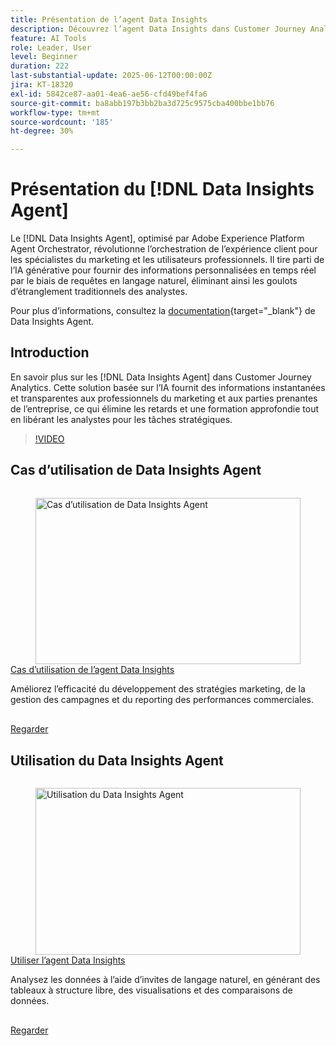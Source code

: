 ```yaml
---
title: Présentation de l’agent Data Insights
description: Découvrez l’agent Data Insights dans Customer Journey Analytics. Cette solution basée sur l’IA résout les goulots d’étranglement des entreprises en fournissant des informations instantanées et transparentes aux personnes responsables du marketing.
feature: AI Tools
role: Leader, User
level: Beginner
duration: 222
last-substantial-update: 2025-06-12T00:00:00Z
jira: KT-18320
exl-id: 5842ce87-aa01-4ea6-ae56-cfd49bef4fa6
source-git-commit: ba8abb197b3bb2ba3d725c9575cba400bbe1bb76
workflow-type: tm+mt
source-wordcount: '185'
ht-degree: 30%

---
```


# Présentation du [!DNL Data Insights Agent]

Le [!DNL Data Insights Agent], optimisé par Adobe Experience Platform Agent Orchestrator, révolutionne l’orchestration de l’expérience client pour les spécialistes du marketing et les utilisateurs professionnels. Il tire parti de l’IA générative pour fournir des informations personnalisées en temps réel par le biais de requêtes en langage naturel, éliminant ainsi les goulots d’étranglement traditionnels des analystes.

Pour plus d’informations, consultez la [documentation](https://experienceleague.adobe.com/fr/docs/analytics-platform/using/cja-overview/cja-b2c-overview/data-analysis-ai){target="_blank"} de Data Insights Agent.

## Introduction

En savoir plus sur les [!DNL Data Insights Agent] dans Customer Journey Analytics. Cette solution basée sur l’IA fournit des informations instantanées et transparentes aux professionnels du marketing et aux parties prenantes de l’entreprise, ce qui élimine les retards et une formation approfondie tout en libérant les analystes pour les tâches stratégiques.

>[!VIDEO](https://video.tv.adobe.com/v/3463899/?learn=on&enablevpops&captions=fre_fr)


## Cas d’utilisation de Data Insights Agent

<!-- CARDS
{cta=Watch}
* data-insights-agent-use-cases.md
-->
<!-- START CARDS HTML - DO NOT MODIFY BY HAND -->
<div class="columns">
    <div class="column is-half-tablet is-half-desktop is-one-third-widescreen" aria-label="Data Insights Agent use cases">
        <div class="card" style="height: 100%; display: flex; flex-direction: column; height: 100%;">
            <div class="card-image">
                <figure class="image x-is-16by9">
                    <a href="data-insights-agent-use-cases.md" title="Cas d’utilisation de Data Insights Agent" target="_blank" rel="referrer">
                        <img class="is-bordered-r-small" src="https://video.tv.adobe.com/v/3463910/?format=jpeg&nocache=1742338375674&captions=fre_fr" alt="Cas d’utilisation de Data Insights Agent"
                             style="width: 100%; aspect-ratio: 16 / 9; object-fit: cover; overflow: hidden; display: block; margin: auto;">
                    </a>
                </figure>
            </div>
            <div class="card-content is-padded-small" style="display: flex; flex-direction: column; flex-grow: 1; justify-content: space-between;">
                <div class="top-card-content">
                    <p class="headline is-size-6 has-text-weight-bold">
                        <a href="data-insights-agent-use-cases.md" target="_blank" rel="referrer" title="Cas d’utilisation de Data Insights Agent">Cas d’utilisation de l’agent Data Insights</a>
                    </p>
                    <p class="is-size-6">Améliorez l’efficacité du développement des stratégies marketing, de la gestion des campagnes et du reporting des performances commerciales.</p>
                </div>
                <a href="data-insights-agent-use-cases.md" target="_blank" rel="referrer" class="spectrum-Button spectrum-Button--outline spectrum-Button--primary spectrum-Button--sizeM" style="align-self: flex-start; margin-top: 1rem;">
                    <span class="spectrum-Button-label has-no-wrap has-text-weight-bold">Regarder</span>
                </a>
            </div>
        </div>
    </div>
</div>
<!-- END CARDS HTML - DO NOT MODIFY BY HAND -->

## Utilisation du Data Insights Agent

<!-- CARDS
{cta=Watch}
* use-the-data-insights-agent.md
-->
<!-- START CARDS HTML - DO NOT MODIFY BY HAND -->
<div class="columns">
    <div class="column is-half-tablet is-half-desktop is-one-third-widescreen" aria-label="Use the Data Insights Agent">
        <div class="card" style="height: 100%; display: flex; flex-direction: column; height: 100%;">
            <div class="card-image">
                <figure class="image x-is-16by9">
                    <a href="use-the-data-insights-agent.md" title="Utilisation du Data Insights Agent" target="_blank" rel="referrer">
                        <img class="is-bordered-r-small" src="https://video.tv.adobe.com/v/3463921/?format=jpeg&nocache=1742338375674&captions=fre_fr" alt="Utilisation du Data Insights Agent"
                             style="width: 100%; aspect-ratio: 16 / 9; object-fit: cover; overflow: hidden; display: block; margin: auto;">
                    </a>
                </figure>
            </div>
            <div class="card-content is-padded-small" style="display: flex; flex-direction: column; flex-grow: 1; justify-content: space-between;">
                <div class="top-card-content">
                    <p class="headline is-size-6 has-text-weight-bold">
                        <a href="use-the-data-insights-agent.md" target="_blank" rel="referrer" title="Utilisation du Data Insights Agent">Utiliser l’agent Data Insights</a>
                    </p>
                    <p class="is-size-6">Analysez les données à l’aide d’invites de langage naturel, en générant des tableaux à structure libre, des visualisations et des comparaisons de données.</p>
                </div>
                <a href="use-the-data-insights-agent.md" target="_blank" rel="referrer" class="spectrum-Button spectrum-Button--outline spectrum-Button--primary spectrum-Button--sizeM" style="align-self: flex-start; margin-top: 1rem;">
                    <span class="spectrum-Button-label has-no-wrap has-text-weight-bold">Regarder</span>
                </a>
            </div>
        </div>
    </div>
</div>
<!-- END CARDS HTML - DO NOT MODIFY BY HAND -->
